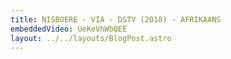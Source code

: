 ```yaml
---
title: NISBOERE - VIA - DSTV (2018) - AFRIKAANS
embeddedVideo: UeKeVhWbQEE
layout: ../../layouts/BlogPost.astro
---
```

